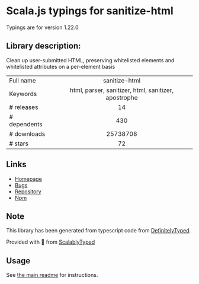 
# Scala.js typings for sanitize-html

Typings are for version 1.22.0

## Library description:
Clean up user-submitted HTML, preserving whitelisted elements and whitelisted attributes on a per-element basis

|                    |                 |
| ------------------ | :-------------: |
| Full name          | sanitize-html |
| Keywords           | html, parser, sanitizer, html, sanitizer, apostrophe |
| # releases         | 14 |
| # dependents       | 430 |
| # downloads        | 25738708 |
| # stars            | 72 |

## Links
- [Homepage](https://github.com/punkave/sanitize-html#readme)
- [Bugs](https://github.com/punkave/sanitize-html/issues)
- [Repository](https://github.com/punkave/sanitize-html)
- [Npm](https://www.npmjs.com/package/sanitize-html)
    


## Note
This library has been generated from typescript code from [DefinitelyTyped](https://definitelytyped.org).

Provided with :purple_heart: from [ScalablyTyped](https://github.com/oyvindberg/ScalablyTyped)

## Usage
See [the main readme](../../readme.md) for instructions.


